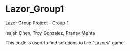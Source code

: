 # Lazor_Group1
Lazor Group Project - Group 1

Isaiah Chen, Troy Gonzalez, Pranav Mehta

This code is used to find solutions to the "Lazors" game.
